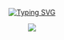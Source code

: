 <div align="center">

[![Typing SVG](https://readme-typing-svg.demolab.com?font=Fira+Code&weight=800&pause=2000&color=000000&width=435&lines=%E2%9D%A4+Hi!+%E8%BF%99%E9%87%8C%E6%98%AF%E9%B1%BC%E6%9F%9A%E7%9A%84%E5%8F%91%E5%B8%83%E9%A1%B5+%E2%9D%A4+)](https://git.io/typing-svg)

<img src="https://v2.jinrishici.com/one.svg?font-size=16&spacing=2&color=Black">

</div>
